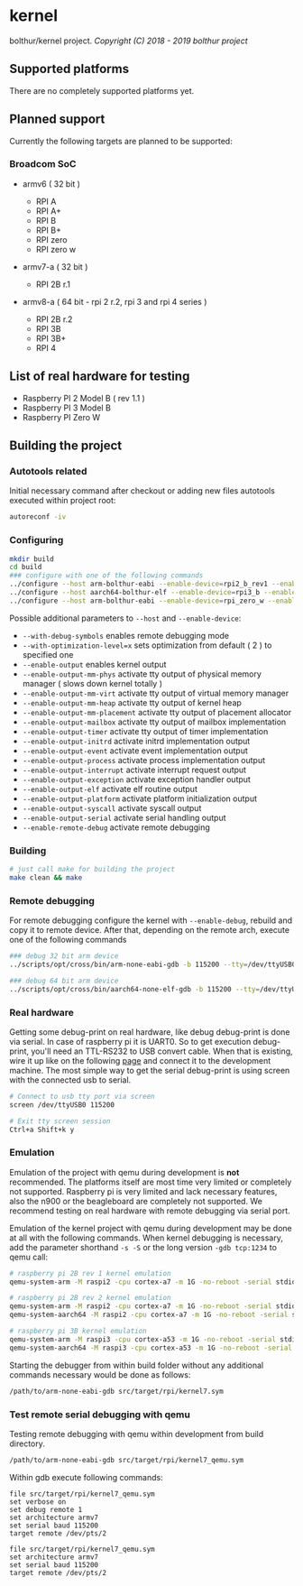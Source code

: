 # kernel

bolthur/kernel project.
_Copyright (C) 2018 - 2019 bolthur project_

## Supported platforms

There are no completely supported platforms yet.

## Planned support

Currently the following targets are planned to be supported:

### Broadcom SoC

* armv6 ( 32 bit )
  * RPI A
  * RPI A+
  * RPI B
  * RPI B+
  * RPI zero
  * RPI zero w

* armv7-a ( 32 bit )
  * RPI 2B r.1

* armv8-a ( 64 bit - rpi 2 r.2, rpi 3 and rpi 4 series )
  * RPI 2B r.2
  * RPI 3B
  * RPI 3B+
  * RPI 4

## List of real hardware for testing

* Raspberry PI 2 Model B ( rev 1.1 )
* Raspberry PI 3 Model B
* Raspberry PI Zero W

## Building the project

### Autotools related

Initial necessary command after checkout or adding new files autotools executed within project root:

```bash
autoreconf -iv
```

### Configuring

```bash
mkdir build
cd build
### configure with one of the following commands
../configure --host arm-bolthur-eabi --enable-device=rpi2_b_rev1 --enable-debug --enable-output
../configure --host aarch64-bolthur-elf --enable-device=rpi3_b --enable-debug --enable-output
../configure --host arm-bolthur-eabi --enable-device=rpi_zero_w --enable-debug --enable-output
```

Possible additional parameters to `--host` and `--enable-device`:

* `--with-debug-symbols` enables remote debugging mode
* `--with-optimization-level=x` sets optimization from default ( 2 ) to specified one
* `--enable-output` enables kernel output
* `--enable-output-mm-phys` activate tty output of physical memory manager ( slows down kernel totally )
* `--enable-output-mm-virt` activate tty output of virtual memory manager
* `--enable-output-mm-heap` activate tty output of kernel heap
* `--enable-output-mm-placement` activate tty output of placement allocator
* `--enable-output-mailbox` activate tty output of mailbox implementation
* `--enable-output-timer` activate tty output of timer implementation
* `--enable-output-initrd` activate initrd implementation output
* `--enable-output-event` activate event implementation output
* `--enable-output-process` activate process implementation output
* `--enable-output-interrupt` activate interrupt request output
* `--enable-output-exception` activate exception handler output
* `--enable-output-elf` activate elf routine output
* `--enable-output-platform` activate platform initialization output
* `--enable-output-syscall` activate syscall output
* `--enable-output-serial` activate serial handling output
* `--enable-remote-debug` activate remote debugging

### Building

```bash
# just call make for building the project
make clean && make
```

### Remote debugging

For remote debugging configure the kernel with `--enable-debug`, rebuild and copy it to remote device. After that, depending on the remote arch, execute one of the following commands

```bash
### debug 32 bit arm device
../scripts/opt/cross/bin/arm-none-eabi-gdb -b 115200 --tty=/dev/ttyUSB0 ./platform/rpi/kernel.elf ./platform/rpi/kernel.map

### debug 64 bit arm device
../scripts/opt/cross/bin/aarch64-none-elf-gdb -b 115200 --tty=/dev/ttyUSB0 ./platform/rpi/kernel.elf ./platform/rpi/kernel.map
```

### Real hardware

Getting some debug-print on real hardware, like debug debug-print is done via serial. In case of raspberry pi it is UART0. So to get execution debug-print, you'll need an TTL-RS232 to USB convert cable. When that is existing, wire it up like on the following [page](https://blog.christophersmart.com/2016/10/27/building-and-booting-upstream-linux-and-u-boot-for-raspberry-pi-23-arm-boards/) and connect it to the development machine. The most simple way to get the serial debug-print is using screen with the connected usb to serial.

```bash
# Connect to usb tty port via screen
screen /dev/ttyUSB0 115200

# Exit tty screen session
Ctrl+a Shift+k y
```

### Emulation

Emulation of the project with qemu during development is **not** recommended. The platforms itself are most time very limited or completely not supported. Raspberry pi is very limited and lack necessary features, also the n900 or the beagleboard are completely not supported. We recommend testing on real hardware with remote debugging via serial port.

Emulation of the kernel project with qemu during development may be done at all with the following commands. When kernel debugging is necessary, add the parameter shorthand `-s -S` or the long version `-gdb tcp:1234` to qemu call:

```bash
# raspberry pi 2B rev 1 kernel emulation
qemu-system-arm -M raspi2 -cpu cortex-a7 -m 1G -no-reboot -serial stdio -kernel ./src/target/rpi/kernel.elf -s -S

# raspberry pi 2B rev 2 kernel emulation
qemu-system-arm -M raspi2 -cpu cortex-a7 -m 1G -no-reboot -serial stdio -kernel ./src/target/rpi/kernel.elf -s -S
qemu-system-aarch64 -M raspi2 -cpu cortex-a7 -m 1G -no-reboot -serial stdio -kernel ./src/target/rpi/kernel.elf -s -S

# raspberry pi 3B kernel emulation
qemu-system-arm -M raspi3 -cpu cortex-a53 -m 1G -no-reboot -serial stdio -kernel ./src/target/rpi/kernel.elf -s -S
qemu-system-aarch64 -M raspi3 -cpu cortex-a53 -m 1G -no-reboot -serial stdio -kernel ./src/target/rpi/kernel.elf -s -S
```

Starting the debugger from within build folder without any additional commands necessary would be done as follows:

```bash
/path/to/arm-none-eabi-gdb src/target/rpi/kernel7.sym
```

### Test remote serial debugging with qemu

Testing remote debugging with qemu within development from build directory.

```bash
/path/to/arm-none-eabi-gdb src/target/rpi/kernel7_qemu.sym
```

Within gdb execute following commands:

```
file src/target/rpi/kernel7_qemu.sym
set verbose on
set debug remote 1
set architecture armv7
set serial baud 115200
target remote /dev/pts/2
```

```
file src/target/rpi/kernel7_qemu.sym
set architecture armv7
set serial baud 115200
target remote /dev/pts/2
```
